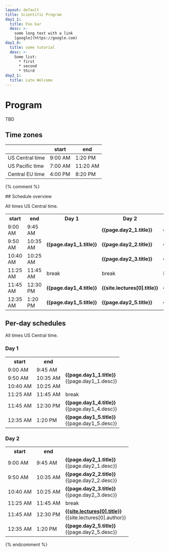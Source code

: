 ```yaml
---
layout: default
title: Scientific Program
day1_1:
  title: Foo bar
  desc: >-
    some long text with a link
    [google](https://google.com)
day1_4:
  title: some tutorial
  desc: >-
    Some list:
      * first
      * second
      * third
day2_1:
  title: Late Welcome
---
```


<div class="col-xs-12">
<h1>Program</h1>

TBD
</div>

<div class="col-xs-6">
<h2>Time zones</h2>

<div class="tzinfo" markdown="1">

|                 |  start  |  end     |
|-----------------|---------|----------|
| US Central time | 9:00 AM |  1:20 PM |
| US Pacific time | 7:00 AM | 11:20 AM |
| Central EU time | 4:00 PM |  8:20 PM |

</div> <!--tzinfo-->
</div>

{% comment %}

<div class="col-xs-12" markdown="1">
## Schedule overview

All times US Central time.

<!-- add schedule entries to the yaml data in the preamble.
     right now you will have to manually add a rowspan attribute and comment
     out some columns for multi-hour entries.
     This templating *could* be all done in Liquid but seems to not be worth
     the effort, though might become interesting if the entries become more
     complex, eg aquire an author and Zoom link entry or so.
-->

<table class="schedule">
<tr><th> start </th><th> end </th>
<th> Day 1 </th>
<th> Day 2 </th>
<th> Day 3 </th>
<th> Day 4 </th>
<th> Day 5 </th>
</tr>
<tr><td>9:00 AM</td><td>9:45 AM</td>
  <td markdown="span" rowspan=3><b>{{page.day1_1.title}}</b></td>
  <td markdown="span"><b>{{page.day2_1.title}}</b></td>
  <td markdown="span"><b>{{page.day3_1.title}}</b></td>
  <td markdown="span"><b>{{page.day4_1.title}}</b></td>
  <td markdown="span"><b>{{page.day5_1.title}}</b></td>
</tr>
<tr><td>9:50 AM</td><td>10:35 AM</td>
  <!--<td markdown="span"><b>{{page.day1_2.title}}</b></td>-->
  <td markdown="span"><b>{{page.day2_2.title}}</b></td>
  <td markdown="span"><b>{{page.day3_2.title}}</b></td>
  <td markdown="span"><b>{{page.day4_2.title}}</b></td>
  <td markdown="span"><b>{{page.day5_2.title}}</b></td>
</tr>
<tr><td>10:40 AM</td><td>10:25 AM</td>
  <!--<td markdown="span"><b>{{page.day1_3.title}}</b></td>-->
  <td markdown="span"><b>{{page.day2_3.title}}</b></td>
  <td markdown="span"><b>{{page.day3_3.title}}</b></td>
  <td markdown="span"><b>{{page.day4_3.title}}</b></td>
  <td markdown="span"><b>{{page.day5_3.title}}</b></td>
</tr>
<tr><td>11:25 AM</td><td>11:45 AM</td>
  <td>break</td>
  <td>break</td>
  <td>break</td>
  <td>break</td>
  <td>break</td>
</tr>
<tr><td>11:45 AM</td><td>12:30 PM</td>
  <td markdown="span"><b>{{page.day1_4.title}}</b></td>
  <td markdown="span"><b>{{site.lectures[0].title}}</b></td>
  <td markdown="span"><b>{{page.day3_4.title}}</b></td>
  <td markdown="span"><b>{{page.day4_4.title}}</b></td>
  <td markdown="span"><b>{{page.day5_4.title}}</b></td>
</tr>
<tr><td>12:35 AM</td><td>1:20 PM</td>
  <td markdown="span"><b>{{page.day1_5.title}}</b></td>
  <td markdown="span"><b>{{page.day2_5.title}}</b></td>
  <td markdown="span"><b>{{page.day3_5.title}}</b></td>
  <td markdown="span"><b>{{page.day4_5.title}}</b></td>
  <td markdown="span"><b>{{page.day5_5.title}}</b></td>
</tr>
</table>
</div>

<div class="col-xs-12">
<h2>Per-day schedules</h2>

All times US Central time.

<div class="row">

<div class="col-sm-6">
<h3>Day 1</h3>

<table class="day-schedule">
<tr><th> start </th><th> end </th> <th> </th>
</tr>
<tr><td>9:00 AM</td><td>9:45 AM</td>
  <td rowspan=3><div markdown="1"><b>{{page.day1_1.title}}</b><br>{{page.day1_1.desc}}
  </div></td>
</tr>
<tr><td>9:50 AM</td><td>10:35 AM</td>
  <!--<td><div markdown="1"><b>{{page.day1_2.title}}</b><br>{{page.day1_2.desc}}
  </div></td>-->
</tr>
<tr><td>10:40 AM</td><td>10:25 AM</td>
  <!--<td><div markdown="1"><b>{{page.day1_3.title}}</b><br>{{page.day1_3.desc}}
  </div></td>-->
</tr>
<tr><td>11:25 AM</td><td>11:45 AM</td>
  <td>break</td>
</tr>
<tr><td>11:45 AM</td><td>12:30 PM</td>
  <td><div markdown="1"><b>{{page.day1_4.title}}</b><br>{{page.day1_4.desc}}
  </div></td>
</tr>
<tr><td>12:35 AM</td><td>1:20 PM</td>
  <td><div markdown="1"><b>{{page.day1_5.title}}</b><br>{{page.day1_5.desc}}
  </div></td>
</tr>
</table>
</div>

<div class="col-sm-6">
<h3>Day 2</h3>

<table class="day-schedule">
<tr><th> start </th><th> end </th> <th>  </th>
</tr>
<tr><td>9:00 AM</td><td>9:45 AM</td>
  <td><div markdown="1"><b>{{page.day2_1.title}}</b><br>{{page.day2_1.desc}}
  </div></td>
</tr>
<tr><td>9:50 AM</td><td>10:35 AM</td>
  <td><div markdown="1"><b>{{page.day2_2.title}}</b><br>{{page.day2_2.desc}}
  </div></td>
</tr>
<tr><td>10:40 AM</td><td>10:25 AM</td>
  <td><div markdown="1"><b>{{page.day2_3.title}}</b><br>{{page.day2_3.desc}}
  </div></td>
</tr>
<tr><td>11:25 AM</td><td>11:45 AM</td>
  <td>break</td>
</tr>
<tr><td>11:45 AM</td><td>12:30 PM</td>
  <td><div markdown="1"><b><a href="{{site.lectures[0].url}}">{{site.lectures[0].title}}</a></b><br>{{site.lectures[0].author}}
  </div></td>
</tr>
<tr><td>12:35 AM</td><td>1:20 PM</td>
  <td><div markdown="1"><b>{{page.day2_5.title}}</b><br>{{page.day2_5.desc}}
  </div></td>
</tr>
</table>
</div>

</div> <!-- row -->
</div> <!-- per-day schedule -->

{% endcomment %}
